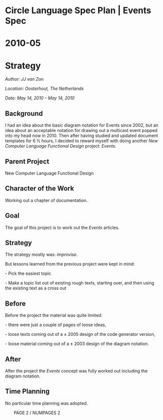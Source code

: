 ﻿Circle Language Spec Plan | Events Spec
=======================================

2010-05
=======

Strategy
========

*Author: JJ van Zon*

*Location: Oosterhout, The Netherlands*

*Date: May 14, 2010 – May 14, 2010*
## **Background**
I had an idea about the basic diagram notation for Events since 2002, but an idea about an acceptable notation for drawing out a multicast event popped into my head now in 2010. Then after having studied and updated document templates for 6 ½ hours, I decided to reward myself with doing another *New Computer Language Functional Design* project: *Events*.
## **Parent Project**
New Computer Language Functional Design
## **Character of the Work**
Working out a chapter of documentation.
## **Goal**
The goal of this project is to work out the *Events* articles.
## **Strategy**
The strategy mostly was: *improvise*.

But lessons learned from the previous project were kept in mind:

\- Pick the easiest topic

\- Make a topic list out of existing rough texts, starting over,
and then using the existing text as a cross out
## **Before**
Before the project the material was quite limited:

\- there were just a couple of pages of loose ideas,

\- loose texts coming out of a ± 2005 design of the code generator version,

\- loose material coming out of a ± 2003 design of the diagram notation.
## **After**
After the project the *Events* concept was fully worked out including the diagram notation.
## **Time Planning**
No particular time planning was adopted.

`	 `PAGE 2 /  NUMPAGES 2
